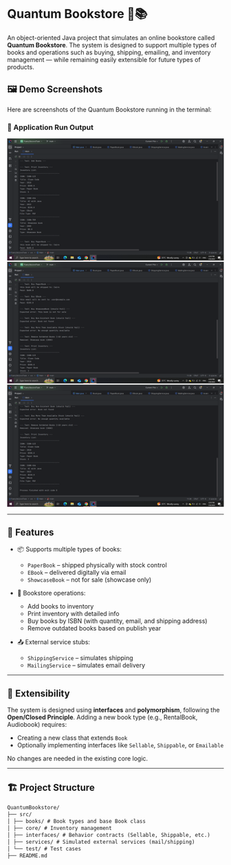 # Quantum Bookstore 🧠📚

An object-oriented Java project that simulates an online bookstore called **Quantum Bookstore**. The system is designed to support multiple types of books and operations such as buying, shipping, emailing, and inventory management — while remaining easily extensible for future types of products.

## 🖼️ Demo Screenshots

Here are screenshots of the Quantum Bookstore running in the terminal:

### 🧪 Application Run Output

![Inventory Output](Screenshot1.png)
![Purchase Output & Outdated Book Removal](Screenshot2.png)
![Inventory Output After Removal](Screenshot3.png)

---

## 🚀 Features

- 📦 Supports multiple types of books:
  - `PaperBook` – shipped physically with stock control
  - `EBook` – delivered digitally via email
  - `ShowcaseBook` – not for sale (showcase only)

- 🛒 Bookstore operations:
  - Add books to inventory
  - Print inventory with detailed info
  - Buy books by ISBN (with quantity, email, and shipping address)
  - Remove outdated books based on publish year

- 📤 External service stubs:
  - `ShippingService` – simulates shipping
  - `MailingService` – simulates email delivery

---

## 🧩 Extensibility

The system is designed using **interfaces** and **polymorphism**, following the **Open/Closed Principle**. Adding a new book type (e.g., RentalBook, Audiobook) requires:
- Creating a new class that extends `Book`
- Optionally implementing interfaces like `Sellable`, `Shippable`, or `Emailable`

No changes are needed in the existing core logic.

---

## 🏗️ Project Structure
```
QuantumBookstore/
├── src/
│ ├── books/ # Book types and base Book class
│ ├── core/ # Inventory management
│ ├── interfaces/ # Behavior contracts (Sellable, Shippable, etc.)
│ ├── services/ # Simulated external services (mail/shipping)
│ └── test/ # Test cases
├── README.md
```
